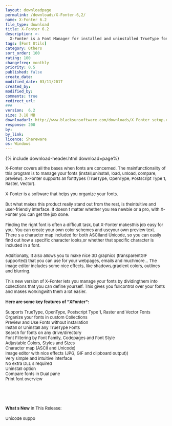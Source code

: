 ```yaml
---
layout: downloadpage
permalink: /downloads/X-Fonter-6,2/
name: X-Fonter 6.2
file_type: download
title: X-Fonter 6.2
description: >-
  X-Fonter is a Font Manager for installed and uninstalled TrueType fonts with 3D graphics
tags: [Font Utils]
category: Others
sort_order: 100
rating: 100
changefreq: monthly
priority: 0.5
published: false
create_date:
modified_date: 03/11/2017
created_by:
modified_by:
comments: true
redirect_url:
###
version:  6.2
size: 3.18 MB
downloadurl: http://www.blacksunsoftware.com/downloads/X Fonter setup.exe
response: 200
by:
by_link:
licence: Shareware
os: Windows
---
```


{% include download-header.html download=page%}

<p style="fix-download-text !important">
<p><font size="2"><p>X-Fonter covers all the bases when fonts are concerned. The mainfunctionality of this program is to manage your fonts (install,uninstall, load, unload, compare, preview). X-Fonter supports all fonttypes (TrueType, OpenType, Postscript Type 1, Raster, Vector).<br />
<br />
X-Fonter is a software that helps you organize your fonts.<br />
<br />
But what makes this product really stand out from the rest, is theintuitive and user-friendly interface. It doesn t matter whether you rea newbie or a pro, with X-Fonter you can get the job done. <br />
<br />
Finding the right font is often a difficult task, but X-Fonter makesthis job easy for you. You can create your own color schemes and useyour own preview text. There s a character map included for both ASCIIand Unicode, so you can easily find out how a specific character looks,or whether that specific character is included in a font.<br />
<br />
Additionally, It also allows you to make nice 3D graphics (transparentGIF supported) that you can use for your webpages, emails and muchmore... The image editor includes some nice effects, like shadows,gradient colors, outlines and blurring.<br />
<br />
This new version of X-Fonter lets you manage your fonts by dividingthem into collections that you can define yourself. This gives you fullcontrol over your fonts and makes workingwith them a lot easier.<br />
<br />
<span><strong>Here are some key features of "XFonter":</strong></span><br />
<br />
Supports TrueType, OpenType, Postscript Type 1, Raster and Vector Fonts<br />
Organize your fonts in custom Collections<br />
Preview and Use Fonts without installation<br />
Install or Uninstall any TrueType Fonts<br />
Search for fonts on any drive/directory<br />
Font Filtering by Font Family, Codepages and Font Style<br />
Adjustable Colors, Styles and Sizes<br />
Character map (ASCII and Unicode)<br />
Image editor with nice effects (JPG, GIF and clipboard output))<br />
Very simple and intuitive interface<br />
No extra DLL s required<br />
Uninstall option<br />
Compare fonts in Dual pane<br />
Print font overview</p>
<!-- google_ad_section_end -->
<p>&#160;</p>
<div class="celltext_big"><br />
<br />
<strong>What s New</strong> in This Release:<br />
<br />
Unicode suppo</div></p></p>
